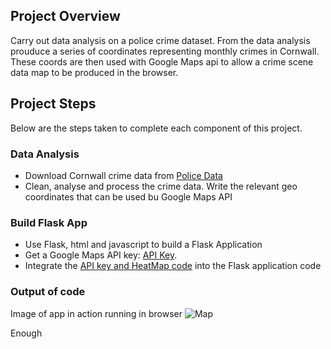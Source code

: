 ## Project Overview
Carry out data analysis on a police crime dataset.  From the data analysis prouduce a series of coordinates representing monthly crimes in Cornwall.  These coords are then used with Google Maps api to allow a crime scene data map to be produced in the browser.

## Project Steps
Below are the steps taken to complete each component of this project.

### Data Analysis
- Download Cornwall crime data from [Police Data](https://data.police.uk/data/)
- Clean, analyse and process the crime data.  Write the relevant geo coordinates that can be used bu Google Maps API

### Build Flask App
- Use Flask, html and javascript to build a Flask Application
- Get a Google Maps API key: [API Key](https://developers.google.com/maps/documentation/javascript/get-api-key).
- Integrate the [API key and HeatMap code](https://developers-dot-devsite-v2-prod.appspot.com/maps/documentation/javascript/examples/layer-heatmap) into the Flask application code 

### Output of code

Image of app in action running in browser 
![Map](map1.pg)

Enough
